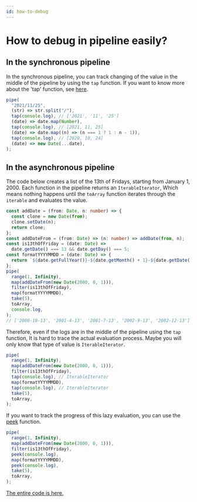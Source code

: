 ```yaml
---
id: how-to-debug
---
```


# How to debug in pipeline easily?

## In the synchronous pipeline

In the synchronous pipeline, you can track changing of the value in the middle of the pipeline by using the `tap` function.
If you want to know more about the 'tap' function, see [here](https://fxts.dev/docs/tap).

```typescript
pipe(
  "2021/11/25",
  (str) => str.split("/"),
  tap(console.log), // ['2021', '11', '25']
  (date) => date.map(Number),
  tap(console.log), // [2021, 11, 25]
  (date) => date.map((n) => (n === 1 ? 1 : n - 1)),
  tap(console.log), // [2020, 10, 24]
  (date) => new Date(...date),
);
```

## In the asynchronous pipeline

The code below creates a list of the 13th of Fridays, starting from January 1, 2000. Each function in the pipeline returns an `IterableIterator`, Which means nothing happens until the `toArray` function iterates through the `iterable` and evaluates the value.

```typescript
const addDate = (from: Date, n: number) => {
  const clone = new Date(from);
  clone.setDate(n);
  return clone;
};
const addDateFrom = (from: Date) => (n: number) => addDate(from, n);
const is13thOfFriday = (date: Date) =>
  date.getDate() === 13 && date.getDay() === 5;
const formatYYYYMMDD = (date: Date) => {
  return `${date.getFullYear()}-${date.getMonth() + 1}-${date.getDate()}`;
};
pipe(
  range(1, Infinity),
  map(addDateFrom(new Date(2000, 0, 1))),
  filter(is13thOfFriday),
  map(formatYYYYMMDD),
  take(5),
  toArray,
  console.log,
);
// ['2000-10-13', '2001-4-13', '2001-7-13', '2002-9-13', '2002-12-13']
```

Therefore, even if the logs are in the middle of the pipeline using the `tap` function, It is hard to trace the actual evaluation process. Maybe you will only know that type of value is `IterableIterator`.

```typescript
pipe(
  range(1, Infinity),
  map(addDateFrom(new Date(2000, 0, 1))),
  filter(is13thOfFriday),
  tap(console.log), // IterableIterator
  map(formatYYYYMMDD),
  tap(console.log), // IterableIterator
  take(5),
  toArray,
);
```

If you want to track the progress of this lazy evaluation, you can use the [peek](https://fxts.dev/docs/peek) function.

```typescript
pipe(
  range(1, Infinity),
  map(addDateFrom(new Date(2000, 0, 1))),
  filter(is13thOfFriday),
  peek(console.log),
  map(formatYYYYMMDD),
  peek(console.log),
  take(5),
  toArray,
);
```

[The entire code is here.](https://codesandbox.io/s/how-to-debug-t2tmb?file=/src/index.ts)
